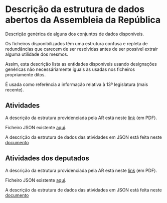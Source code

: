 
# Descrição da estrutura de dados abertos da Assembleia da República

Descrição genérica de alguns dos conjuntos de dados disponíveis.

Os ficheiros disponibilizados têm uma estrutura confusa e repleta de redundâncias que carecem de ser resolvidas
antes de ser possível extrair alguma utilidade dos mesmos.

Assim, esta descrição lista as entidades disponíveis usando designações genéricas não necessáriamente iguais às
usadas nos ficheiros propriamente ditos.

É usada como referência a informação relativa à 13ª legislatura (mais recente).

## Atividades

A descrição da estrutura providenciada pela AR está neste [link](http://app.parlamento.pt/webutils/docs/doc.pdf?path=6148523063446f764c324679626d56304c3239775a57356b595852684c3052685a47397a51574a6c636e52766379394264476c32615752685a47567a4c31684a53556b6c4d6a424d5a57647063327868644856795953394264476c32615752685a47567a4c6e426b5a673d3d&fich=Atividades.pdf&Inline=true) (em PDF).

Ficheiro JSON existente [aqui](http://app.parlamento.pt/webutils/docs/doc.txt?path=6148523063446f764c324679626d56304c3239775a57356b595852684c3052685a47397a51574a6c636e52766379394264476c32615752685a47567a4c31684a53556b6c4d6a424d5a57647063327868644856795953394264476c32615752685a47567a57456c4a53563971633239754c6e523464413d3d&fich=AtividadesXIII_json.txt&Inline=true).

A descrição da estrutura de dados das atividades em JSON está feita neste [documento](atividades.md)


## Atividades dos deputados

A descrição da estrutura providenciada pela AR está neste [link](http://app.parlamento.pt/webutils/docs/doc.pdf?path=6148523063446f764c324679626d56304c3239775a57356b595852684c3052685a47397a51574a6c636e52766379394264476c32615752685a47556c4d6a426b62334d6c4d6a42455a5842316447466b62334d7657456c4a535355794d45786c5a326c7a6247463064584a684c30463061585a705a47466b5a55526c63485630595752764c6e426b5a673d3d&fich=AtividadeDeputado.pdf&Inline=true) (em PDF).

Ficheiro JSON existente [aqui](http://app.parlamento.pt/webutils/docs/doc.txt?path=6148523063446f764c324679626d56304c3239775a57356b595852684c3052685a47397a51574a6c636e52766379394264476c32615752685a47556c4d6a426b62334d6c4d6a42455a5842316447466b62334d7657456c4a535355794d45786c5a326c7a6247463064584a684c30463061585a705a47466b5a55526c634856305957527657456c4a53563971633239754c6e523464413d3d&fich=AtividadeDeputadoXIII_json.txt&Inline=true).

A descrição da estrutura de dados das atividades em JSON está feita neste [documento](atividadedeputado.md)
